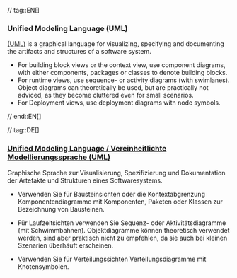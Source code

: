 // tag::EN[]
### Unified Modeling Language (UML)

[(UML)](http://uml.org) is a graphical language for visualizing, specifying and documenting the artifacts and structures of a software system.

* For building block views or the context view, use component diagrams, with either components, packages or classes to denote building blocks.
* For runtime views, use sequence- or activity diagrams (with swimlanes). Object diagrams can theoretically be used, but are practically not adviced, as they become cluttered even for small scenarios.
* For Deployment views, use deployment diagrams with node symbols.

// end::EN[]

// tag::DE[]
### [Unified Modeling Language / Vereinheitlichte Modellierungssprache (UML)](http://uml.org/)

Graphische Sprache zur Visualisierung, Spezifizierung und
Dokumentation der Artefakte und Strukturen eines Softwaresystems.

-   Verwenden Sie für Bausteinsichten oder die Kontextabgrenzung
    Komponentendiagramme mit Komponenten, Paketen oder Klassen zur
    Bezeichnung von Bausteinen.

-   Für Laufzeitsichten verwenden Sie Sequenz- oder Aktivitätsdiagramme
    (mit Schwimmbahnen). Objektdiagramme können theoretisch verwendet
    werden, sind aber praktisch nicht zu empfehlen, da sie auch bei
    kleinen Szenarien überhäuft erscheinen.

-   Verwenden Sie für Verteilungssichten Verteilungsdiagramme mit
    Knotensymbolen.
